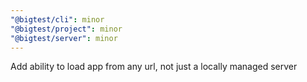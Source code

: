 ```yaml
---
"@bigtest/cli": minor
"@bigtest/project": minor
"@bigtest/server": minor
---
```


Add ability to load app from any url, not just a locally managed server
